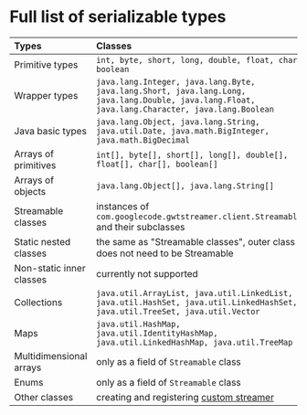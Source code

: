 # Full list of serializable types #

| **Types** | **Classes** |
|:----------|:------------|
|Primitive types|`int, byte, short, long, double, float, char, boolean`|
|Wrapper types|`java.lang.Integer, java.lang.Byte, java.lang.Short, java.lang.Long, java.lang.Double, java.lang.Float, java.lang.Character, java.lang.Boolean`|
|Java basic types|`java.lang.Object, java.lang.String, java.util.Date, java.math.BigInteger, java.math.BigDecimal`|
|Arrays of primitives|`int[], byte[], short[], long[], double[], float[], char[], boolean[]`|
|Arrays of objects|`java.lang.Object[], java.lang.String[]`|
|Streamable classes|instances of `com.googlecode.gwtstreamer.client.Streamable` and their subclasses|
|Static nested classes|the same as "Streamable classes", outer class does not need to be Streamable|
|Non-static inner classes|currently not supported|
|Collections|`java.util.ArrayList, java.util.LinkedList, java.util.HashSet, java.util.LinkedHashSet, java.util.TreeSet, java.util.Vector`|
|Maps       |`java.util.HashMap, java.util.IdentityHashMap, java.util.LinkedHashMap, java.util.TreeMap`|
|Multidimensional arrays|only as a field of `Streamable` class|
|Enums      |only as a field of `Streamable` class|
|Other classes|creating and registering [custom streamer](CustomStreamer.md)|